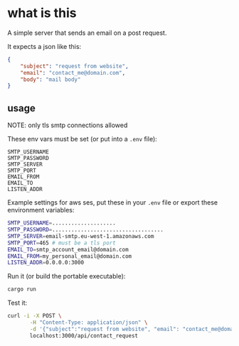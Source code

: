 # what is this

A simple server that sends an email on a post request.

It expects a json like this:

```json
{
	"subject": "request from website",
	"email": "contact_me@domain.com",
	"body": "mail body"
}
```

## usage

NOTE: only tls smtp connections allowed

These env vars must be set (or put into a `.env` file):

```text
SMTP_USERNAME
SMTP_PASSWORD
SMTP_SERVER
SMTP_PORT
EMAIL_FROM
EMAIL_TO
LISTEN_ADDR
```

Example settings for aws ses, put these in your `.env` file or export these environment variables:

```bash
SMTP_USERNAME=....................
SMTP_PASSWORD=...................................
SMTP_SERVER=email-smtp.eu-west-1.amazonaws.com
SMTP_PORT=465 # must be a tls port
EMAIL_TO=smtp_account_email@domain.com
EMAIL_FROM=my_personal_email@domain.com
LISTEN_ADDR=0.0.0.0:3000
```

Run it (or build the portable executable):

```bash
cargo run
```

Test it:

```bash
curl -i -X POST \
       -H "Content-Type: application/json" \
       -d '{"subject":"request from website", "email": "contact_me@domain.com", "body": "mail body"}' \
       localhost:3000/api/contact_request
```
